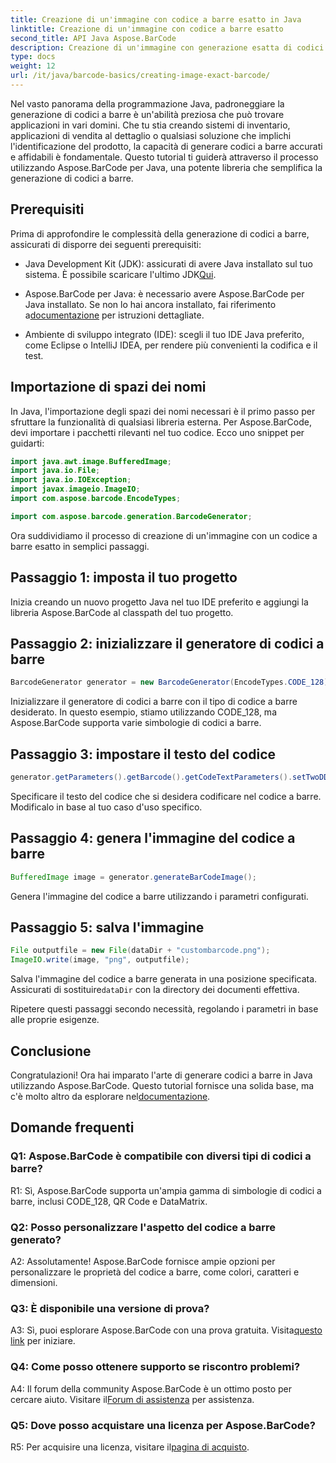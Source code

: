 ```yaml
---
title: Creazione di un'immagine con codice a barre esatto in Java
linktitle: Creazione di un'immagine con codice a barre esatto
second_title: API Java Aspose.BarCode
description: Creazione di un'immagine con generazione esatta di codici a barre in Java con Aspose.BarCode. Crea facilmente codici a barre personalizzati. Esplora la documentazione, scarica e ottieni supporto.
type: docs
weight: 12
url: /it/java/barcode-basics/creating-image-exact-barcode/
---
```

Nel vasto panorama della programmazione Java, padroneggiare la generazione di codici a barre è un'abilità preziosa che può trovare applicazioni in vari domini. Che tu stia creando sistemi di inventario, applicazioni di vendita al dettaglio o qualsiasi soluzione che implichi l'identificazione del prodotto, la capacità di generare codici a barre accurati e affidabili è fondamentale. Questo tutorial ti guiderà attraverso il processo utilizzando Aspose.BarCode per Java, una potente libreria che semplifica la generazione di codici a barre.

## Prerequisiti

Prima di approfondire le complessità della generazione di codici a barre, assicurati di disporre dei seguenti prerequisiti:

-  Java Development Kit (JDK): assicurati di avere Java installato sul tuo sistema. È possibile scaricare l'ultimo JDK[Qui](https://www.oracle.com/java/technologies/javase-downloads.html).

-  Aspose.BarCode per Java: è necessario avere Aspose.BarCode per Java installato. Se non lo hai ancora installato, fai riferimento a[documentazione](https://reference.aspose.com/barcode/java/) per istruzioni dettagliate.

- Ambiente di sviluppo integrato (IDE): scegli il tuo IDE Java preferito, come Eclipse o IntelliJ IDEA, per rendere più convenienti la codifica e il test.

## Importazione di spazi dei nomi

In Java, l'importazione degli spazi dei nomi necessari è il primo passo per sfruttare la funzionalità di qualsiasi libreria esterna. Per Aspose.BarCode, devi importare i pacchetti rilevanti nel tuo codice. Ecco uno snippet per guidarti:

```java
import java.awt.image.BufferedImage;
import java.io.File;
import java.io.IOException;
import javax.imageio.ImageIO;
import com.aspose.barcode.EncodeTypes;

import com.aspose.barcode.generation.BarcodeGenerator;
```

Ora suddividiamo il processo di creazione di un'immagine con un codice a barre esatto in semplici passaggi.

## Passaggio 1: imposta il tuo progetto

Inizia creando un nuovo progetto Java nel tuo IDE preferito e aggiungi la libreria Aspose.BarCode al classpath del tuo progetto.

## Passaggio 2: inizializzare il generatore di codici a barre

```java
BarcodeGenerator generator = new BarcodeGenerator(EncodeTypes.CODE_128);
```

Inizializzare il generatore di codici a barre con il tipo di codice a barre desiderato. In questo esempio, stiamo utilizzando CODE_128, ma Aspose.BarCode supporta varie simbologie di codici a barre.

## Passaggio 3: impostare il testo del codice

```java
generator.getParameters().getBarcode().getCodeTextParameters().setTwoDDisplayText("123456");
```

Specificare il testo del codice che si desidera codificare nel codice a barre. Modificalo in base al tuo caso d'uso specifico.

## Passaggio 4: genera l'immagine del codice a barre

```java
BufferedImage image = generator.generateBarCodeImage();
```

Genera l'immagine del codice a barre utilizzando i parametri configurati.

## Passaggio 5: salva l'immagine

```java
File outputfile = new File(dataDir + "custombarcode.png");
ImageIO.write(image, "png", outputfile);
```

 Salva l'immagine del codice a barre generata in una posizione specificata. Assicurati di sostituire`dataDir` con la directory dei documenti effettiva.

Ripetere questi passaggi secondo necessità, regolando i parametri in base alle proprie esigenze.

## Conclusione

 Congratulazioni! Ora hai imparato l'arte di generare codici a barre in Java utilizzando Aspose.BarCode. Questo tutorial fornisce una solida base, ma c'è molto altro da esplorare nel[documentazione](https://reference.aspose.com/barcode/java/).

## Domande frequenti

### Q1: Aspose.BarCode è compatibile con diversi tipi di codici a barre?

R1: Sì, Aspose.BarCode supporta un'ampia gamma di simbologie di codici a barre, inclusi CODE_128, QR Code e DataMatrix.

### Q2: Posso personalizzare l'aspetto del codice a barre generato?

A2: Assolutamente! Aspose.BarCode fornisce ampie opzioni per personalizzare le proprietà del codice a barre, come colori, caratteri e dimensioni.

### Q3: È disponibile una versione di prova?

 A3: Sì, puoi esplorare Aspose.BarCode con una prova gratuita. Visita[questo link](https://releases.aspose.com/) per iniziare.

### Q4: Come posso ottenere supporto se riscontro problemi?

 A4: Il forum della community Aspose.BarCode è un ottimo posto per cercare aiuto. Visitare il[Forum di assistenza](https://forum.aspose.com/c/barcode/13) per assistenza.

### Q5: Dove posso acquistare una licenza per Aspose.BarCode?

 R5: Per acquisire una licenza, visitare il[pagina di acquisto](https://purchase.aspose.com/buy).